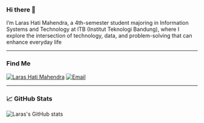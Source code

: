### Hi there 👋

I’m Laras Hati Mahendra, a 4th-semester student majoring in Information Systems and Technology at ITB (Institut Teknologi Bandung), where I explore the intersection of technology, data, and problem-solving that can enhance everyday life

---

### Find Me
[![Laras Hati Mahendra](https://img.shields.io/badge/LinkedIn-Laras_Hati_Mahendra-0A66C2?style=flat-square)](https://www.linkedin.com/in/laras-hati-mahendra-548b47247/)
[![Email](https://img.shields.io/badge/Email-larashatimahendra6@gmail.com-D14836?style=flat-square&logo=gmail&logoColor=white)](mailto:larashatimahendra6@gmail.com)

---

### 📈 GitHub Stats
![Laras's GitHub stats](https://github-readme-stats.vercel.app/api?username=larashtm&show_icons=true&theme=radical)
